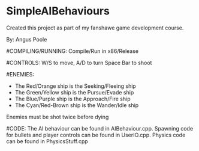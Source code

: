 # SimpleAIBehaviours
Created this project as part of my fanshawe game development course.

By: Angus Poole

#COMPILING/RUNNING:
Compile/Run in x86/Release

#CONTROLS:
W/S to move, A/D to turn
Space Bar to shoot

#ENEMIES:
- The Red/Orange ship is the Seeking/Fleeing ship
- The Green/Yellow ship is the Pursue/Evade ship
- The Blue/Purple ship is the Approach/Fire ship
- The Cyan/Red-Brown ship is the Wander/Idle ship

Enemies must be shot twice before dying

#CODE:
The AI behaviour can be found in AIBehaviour.cpp.
Spawning code for bullets and player controls can be found in UserIO.cpp.
Physics code can be found in PhysicsStuff.cpp